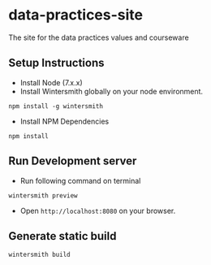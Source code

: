 # data-practices-site
The site for the data practices values and courseware

## Setup Instructions
* Install Node (7.x.x)
* Install Wintersmith globally on your node environment.
```
npm install -g wintersmith
```
* Install NPM Dependencies
```
npm install
```

## Run Development server
* Run following command on terminal
```
wintersmith preview
```
* Open `http://localhost:8080` on your browser.

## Generate static build
```
wintersmith build
```
